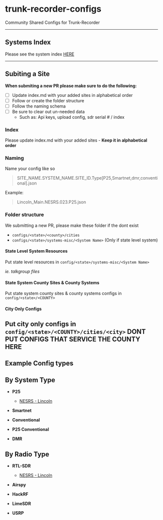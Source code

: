 # trunk-recorder-configs
Community Shared Configs for Trunk-Recorder

---
## Systems Index

Please see the system index [HERE](/index.md)

---
## Subiting a Site
**When submiting a new PR please make sure to do the following:**
- [ ] Update index.md with your added sites in alphabetical order
- [ ] Follow or create the folder structure 
- [ ] Follow the naming schema
- [ ] Be sure to clear out un-needed data
    - Such as: Api keys, upload config, sdr serial # / index

### Index
Please update index.md with your added sites
    - **Keep it in alphabetical order**

### Naming
Name your config like so
> SITE_NAME.SYSTEM_NAME.SITE_ID.Type[P25,Smartnet,dmr,conventional].json

Example:
> Lincoln_Main.NESRS.023.P25.json


### Folder structure

We submitting a new PR, please make these folder if the dont exist
- `configs/<state>/<county>/cities`
- `configs/<state>/systems-misc/<System Name>` (Only if state level system)


#### State Level System Resources
Put state level resources in `config/<state>/systems-misc/<System Name>`

*ie. talkgroup files*

#### State System County Sites & County Systems
Put state system county sites & county systems configs in `config/<state>/<COUNTY>`

#### City Only Configs
Put city only configs in `config/<state>/<COUNTY>/cities/<city>`
**DONT PUT CONFIGS THAT SERVICE THE COUNTY HERE**
---
## Example Config types

## By System Type
- **P25**
    - [NESRS - Lincoln](/configs/Nebraska/counties/LANCASTER/Lincoln_Main_Repeater.NESRS.023.P25.json)

- **Smartnet**

- **Conventional**

- **P25 Conventional**

- **DMR**

## By Radio Type
- **RTL-SDR**
    - [NESRS - Lincoln](/configs/Nebraska/counties/LANCASTER/Lincoln_Main_Repeater.NESRS.023.P25.json)

- **Airspy**

- **HackRF**

- **LimeSDR**

- **USRP**
